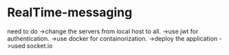 # RealTime-messaging

need to do
->change the servers from local host to all.
->use jwt for authentication.
->use docker for containorization.
->deploy the application
->used socket.io
